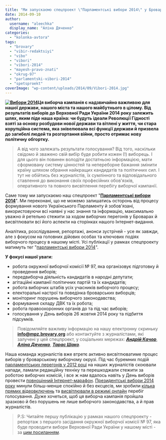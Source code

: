 ```yaml
---
title: "Ми запускаємо спецпроект \"Парламентські вибори 2014\" у Броварах"
date: 2014-09-10
author: 
  username: "aleechka"
  display_name: "Аліна Дяченко"
categories: 
  - "kolonka-avtora"
tags: 
  - "brovary"
  - "vibir-redaktsiyi"
  - "vibo"
  - "vibori"
  - "vibori-2014"
  - "mayesh-pravo-znati"
  - "okrug-97"
  - "parlamentski-vibori-2014"
  - "spetsproekt"
coverImage: "wp-content/uploads/2014/09/Vibori-2014.jpg"
---
```


**[![Вибори 2014](https://mpz.brovary.org/wp-content/uploads/2014/09/Vibori-2014.jpg)](https://mpz.brovary.org/wp-content/uploads/2014/09/Vibori-2014.jpg)Ця виборча кампанія є надзвичайно важливою для нашої держави, нашого міста та нашого майбутнього в цілому. Від результатів виборів до Верховної Ради України 2014 року залежить шлях, яким піде наша країна: чи будуть ідеали Революції Гідності взяті за основу розбудови нової держави та вітлені у життя, чи стара корупційна система, яка знівелювала всі функції держави й призвела до загибелі людей та розгортання війни, просто отримає нову політичну обгортку.** 

> А від чого залежать результати голосування? Від того, наскільки свідомо й зважено свій вибір буде робити кожен (!) виборець. І для цього він повинен володіти достатньою інформацією, мати сформовану систему цінностей та непереборне бажання змінити країну шляхом обрання найкращих кандидатів та політичних сил. І тут не обійтись без журналістів, їх сумлінного та відповідального ставлення до виконання своїх професійних обов'язків, оперативного та повного висвітлення перебігу виборчої кампанії.

Саме тому ми запускаємо наш спецпроект "[**Парламентські вибори 2014**](https://mpz.brovary.org/tag/parlamentski-vibori-2014/)". Ми переконані, що не можемо залишатись осторонь від процесу формування нового Українського Парламенту й зобов'язані, використовуючи всі наявні у нас знання та інформацію, максимально уважно й ретельно стежити за ходом виборчих перегонів у Броварах й висвітлювати всі його аспекти на сторінках нашого Інтернет-видання.

Аналітика, розслідування, репортажі, анонси зустрічей - усе як завжди, але з фокусом на головних дійових особах та ключових подіях виборчого процесу в нашому місті. Усі публікації у рамках спецпроекту матимуть тег "[парламентські вибори 2014](https://mpz.brovary.org/tag/parlamentski-vibori-2014/)".

**У фокусі нашої уваги:**

- робота окружної виборчої комісії № 97, яка організовує підготовку й проведення виборів;
- передвиборча діяльність кандидатів в народні депутати;
- агітаційні кампанії політичних партій та їх кандидатів;
- робота виборчих штабів усіх учасників виборчого процесу;
- електоральні настрої та поведінка броварських виборців;
- моніторинг порушень виборчого законодавства;
- формування складу ДВК та їх робота;
- робота правоохоронних органів до та під час виборів;
- голосування у День виборів 26 жовтня 2014 року та підбиття підсумків.

> Повідомляйте важливу інформацію на нашу електронну скриньку **info@mpz.brovary.org** або контактуйте з журналістами, які залучені у цей спецпроект, у соціальних мережах: [_**Андрій Качор**_](https://www.facebook.com/andriy.kachor), [**_Аліна Дяченко_**](https://www.facebook.com/alina.dyachenko), [_**Тарас Шако**_](https://www.facebook.com/taras.shako).

Наша команда журналістів вже втретє активно висвітлюватиме процес виборів у броварському виборчому окрузі. Під час буремних подій [парламентських перегонів у 2012 році](https://mpz.brovary.org/tag/vibori-2012/) на наших журналістів скоювали напади, ламали редакційну техніку та перешкоджали стежити за роботою виборчих комісій, і все ж нам вдалось навіть у День виборів провести [повноцінний Інтернет-марафон](https://mpz.brovary.org/arhiv-internet-marafonu-okrug-97-garyacha-tochka-viboriv-20/). [Президентські вибори 2014 року](https://mpz.brovary.org/tag/vibori-prezidenta-2014/) минули більш-менше спокійно й без ексцесів, ми зробили [кілька прямих відеовключень](https://www.ustream.tv/channel/pravoznaty) та [висвітлювали в режимі онлайн](https://mpz.brovary.org/den-viboriv-u-brovarah-onlayn-marafon-pryami-vklyuchennya-garyacha-liniya/) перебіг голосування. Дуже хочеться, щоб ця виборча кампанія пройшла зразково й без порушень не лише виборчого законодавства, а й прав журналістів.

> P.S: Читайте першу публікацію у рамках нашого спецпроекту - репортаж з першого засідання окружної виборчої комісії № 97, яка буде проводити вибори Верховної Ради України у нашому місті - за [цим посиланням](https://mpz.brovary.org/pershe-zasidannya-okruzhnoyi-komisiyi-97-golova-vid-komunistiv-sekretar-vid-partiyi-regioniv/).
